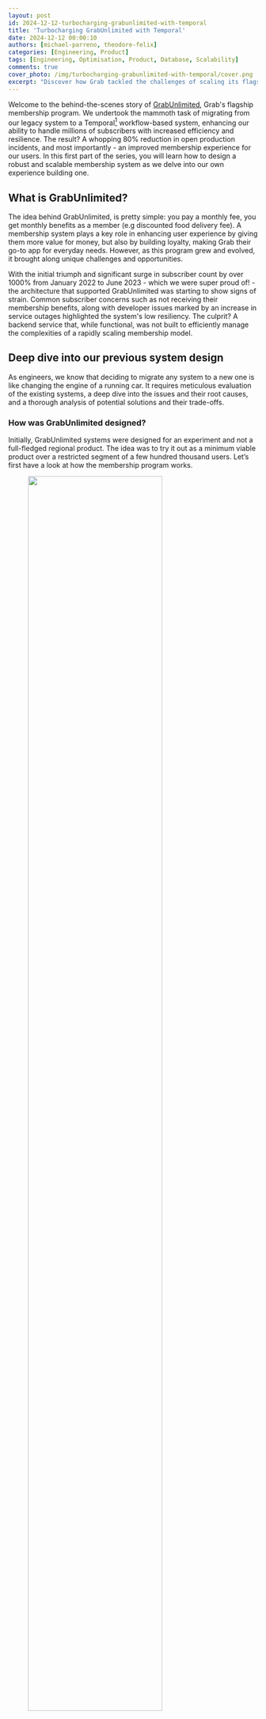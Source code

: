 ```yaml
---
layout: post
id: 2024-12-12-turbocharging-grabunlimited-with-temporal
title: 'Turbocharging GrabUnlimited with Temporal'
date: 2024-12-12 00:00:10
authors: [michael-parreno, theodore-felix]
categories: [Engineering, Product]
tags: [Engineering, Optimisation, Product, Database, Scalability]
comments: true
cover_photo: /img/turbocharging-grabunlimited-with-temporal/cover.png
excerpt: "Discover how Grab tackled the challenges of scaling its flagship membership program, GrabUnlimited. In this deep dive, we explore the migration from a legacy system to Temporal, reducing production incidents by 80%, improving scalability, and transforming the architecture for millions of users."
---
```


Welcome to the behind-the-scenes story of [GrabUnlimited](https://www.grab.com/sg/grabunlimited/), Grab's flagship membership program. We undertook the mammoth task of migrating from our legacy system to a Temporal[^1] workflow-based system, enhancing our ability to handle millions of subscribers with increased efficiency and resilience. The result? A whopping 80% reduction in open production incidents, and most importantly - an improved membership experience for our users. In this first part of the series, you will learn how to design a robust and scalable membership system as we delve into our own experience building one.

## What is GrabUnlimited?

The idea behind GrabUnlimited, is pretty simple: you pay a monthly fee, you get monthly benefits as a member (e.g discounted food delivery fee). A membership system plays a key role in enhancing user experience by giving them more value for money, but also by building loyalty, making Grab their go-to app for everyday needs. However, as this program grew and evolved, it brought along unique challenges and opportunities.

With the initial triumph and significant surge in subscriber count by over 1000% from January 2022 to June 2023 - which we were super proud of! - the architecture that supported GrabUnlimited was starting to show signs of strain. Common subscriber concerns such as not receiving their membership benefits, along with developer issues marked by an increase in service outages highlighted the system's low resiliency. The culprit? A backend service that, while functional, was not built to efficiently manage the complexities of a rapidly scaling membership model.

## Deep dive into our previous system design

As engineers, we know that deciding to migrate any system to a new one is like changing the engine of a running car. It requires meticulous evaluation of the existing systems, a deep dive into the issues and their root causes, and a thorough analysis of potential solutions and their trade-offs.

### How was GrabUnlimited designed?

Initially, GrabUnlimited systems were designed for an experiment and not a full-fledged regional product. The idea was to try it out as a minimum viable product over a restricted segment of a few hundred thousand users. Let’s first have a look at how the membership program works.

<div class="post-image-section"><figure>
  <img src="/img/turbocharging-grabunlimited-with-temporal/life-of-a-membership-worfklow.jpg" alt="" style="width:80%"><figcaption align="middle">Figure 1. GrabUnlimited life of a membership flowchart.</figcaption>
  </figure>
</div>

Under the hood, our membership system relies on two main flows
- **Membership purchase**: The user enrols for a certain duration (e.g 3 months), completes the payment through our Payment service, and receives benefits via our Reward service.
- **Membership renewal**: A daily cron job[^2] checks which memberships need renewal, processes the payment, and delivers the benefits.

We employed a state machine[^3] approach to break down the membership process into smaller chunks called state handlers. For instance, a membership might transition through 'Init', 'Charged', 'Rewarded', and 'Active' states. To operate these states, we used [Amazon's Simple Queue Service](https://docs.aws.amazon.com/AWSSimpleQueueService/latest/SQSDeveloperGuide/welcome.html) (SQS). SQS acts as a manager, delegating state handlers to workers (our service) and monitoring the status of the state handler. If a worker fails to complete a task, SQS reassigns the task to another worker, ensuring no task is lost. The load is also spread across multiple workers, helping with scalability.

To safeguard our system against duplicate tasks such as charging the user twice, when a worker takes up a task, it would use a [Redis lock](https://redis.io/glossary/redis-lock/)[^4] mechanism with a time-to-live (TTL) of five minutes preventing any other worker from picking up the same task. If a worker fails or crashes, the lock expires and another worker can pick up the job.

So far, so good.

<div class="post-image-section"><figure>
  <img src="/img/turbocharging-grabunlimited-with-temporal/grabunlimited-previous-system-design-overview.jpg" alt="" style="width:80%"><figcaption align="middle">Figure 2. GrabUnlimited previous system design overview.</figcaption>
  </figure>
</div>

### With our success came many challenges

As our subscriber base grew, we experienced an increase in system outages. To address this, we scrutinised metrics like the number of support tickets and gauged the toll on our engineering team. This included the time spent patching up issues and the opportunity cost of not developing new features or improvements.

From our subscribers’ point of view, we saw a steady increase in reported incidents.
- Users were blocked because their membership status was corrupted in our database.
- Memberships were not automatically renewed, or users were not able to resubscribe.
- Users were not receiving their benefits after renewing their membership.

From the engineering team’s perspective, we were dedicating one engineer every week to battle these incidents full time. The on-call engineers were not only tasked with manually fixing all customer reports but were also swamped with frequent system alerts. This situation had three detrimental impacts on our team:
- We were constantly putting out fires instead of addressing the root causes.
- We were spending resources that could have been used to enhance our customers' experience.
- Our team's motivation and confidence was taking a big hit.

### Finding the architectural culprit

The first step was to clearly identify and understand the issues within our systems. We looked at the frequency of failures and their root cause. From there, we were able to detect recurring patterns, which led us to four major issues in our architecture.

**Scalability**

Our system's cron job, which retrieves all daily memberships due for renewal from our database, becomes slower and more resource-intensive as the number of members increases. Despite our attempt to alleviate high database usage by dividing the process into multiple batches and running several cron jobs, we were still experiencing significant surges each time a cron job runs. So our only viable solution was vertical scaling[^5] of the database. In other words, we had a serious bottleneck in our system.

<div class="post-image-section"><figure>
  <img src="/img/turbocharging-grabunlimited-with-temporal/database-qps-membership-renewals.png" alt="" style="width:80%"><figcaption align="middle">Figure 3. Database queries per second during membership renewals at night.</figcaption>
  </figure>
</div>

**Concurrency**[^6]

Picture this - A user tries to cancel their membership in the middle of the auto-renewal process, and voila, we have what we call a “zombie” state where the membership is both cancelled and renewed. This situation happens due to the limitations of our 5-minute Redis lock. If the renewal process holding the lock doesn't complete within the timeout, the lock is released, enabling the cancel process to obtain the lock and run concurrently.

**Resiliency**[^7]

What happens when the Rewards service faces an outage? The user buys a membership but doesn't receive the rewards. It's like throwing a party but the guests never arrive. We had three issues here:
- In the event where upstream services had an outage, we relied on SQS's maximum number of retries without exponential backoff[^8], causing potential overloads on recovering services.
- Our cron job being housed within the service itself was susceptible to interruptions during outages or service restarts.
- Over time, the logic to transition between states in our state machine became complex and multi-responsibility as more states were added. This made our retry mechanism unreliable due to potential risks of double charging or double awarding users. Which leads us to our fourth culprit.

**Idempotency**[^9]

Even when some steps could be retried, our system lacked idempotency guarantees - a safety net to ensure that a step could be repeated without unintended side effects. Although our critical upstream systems like Payments and Rewards support idempotency via idempotency keys, our service wasn’t originally designed with this in mind.
- Users could be stuck in a state where the payment succeeded but they didn’t receive their benefits or received them twice, requiring manual intervention from engineers.
- We were not able to auto-retry membership renewals if the cron job, database, or any service had an outage.

<div class="post-image-section"><figure>
  <img src="/img/turbocharging-grabunlimited-with-temporal/idempotency-issue-old-system-design.jpg" alt="" style="width:80%"><figcaption align="middle">Figure 4. Example of Idempotency issue in our old system design. If a single task fails in a state handler, the whole step would be retried which could lead to a double awarding.</figcaption>
  </figure>
</div>

For example, consider a state handler “BenefitsAwarding” that follows these steps:

1. Generate an idempotency key.
2. Calls Reward service to award the first set of benefits to the subscriber using the key.
3. Calls Reward service to award the second set of benefits to the subscriber using the key.

If step 3 fails due to an outage, and the step is retried and re-queued in SQS, it would restart from step 1. This generates a new idempotency key, meaning the Reward system wouldn't recognize the retry and will award Benefits1 twice. One way to fix this with our current design is to substantially increase the number of states in our SQS state machine, to isolate tasks further rather than handling too much logic in a state handler. However, that would mean having hundreds of states making the whole process difficult to maintain.

Ultimately, most incidents traced back to one fundamental issue: Our systems were relying on a sequential process that couldn’t be easily replayed if any incident or disturbance happened during execution. We were placing all our bets on the happy path, a risky gamble indeed.

## The Solution: Migrating our system to Temporal

Armed with a clear understanding of the problems and their impacts, we set out to explore potential solutions. This journey led us to consider **refactoring our existing system** or **migrating to a new architecture** that another team introduced to us: **Temporal**.

### Enter Temporal

[Temporal](https://temporal.io/) is an open-source workflow orchestration engine. Think of it as a more robust and battle-tested implementation of our previous SQS architecture. It's designed to run millions of [workflows](https://docs.temporal.io/workflows) concurrently and can recover/resume the state of a workflow execution at the exact point of failure even in the event of an outage. It has features like [infinite retries](https://docs.temporal.io/encyclopedia/retry-policies), [exponential backoff](https://docs.temporal.io/encyclopedia/retry-policies#backoff-coefficient), [rate limiting](https://docs.temporal.io/cloud/nexus/operations#rate-limiting), and observability out of the box. This sounded exactly like what we needed! By using Temporal, we could offload the complexity of managing state transitions, retries, and task concurrency, allowing us to focus on our core business logic.

In order to make the right decision, we meticulously assessed our options over the following criteria:  scalability[^10], reliability[^11], resiliency[^12], performance, development effort, cost, security, flexibility[^13], and testability[^14]. We realised that most of what we needed to build to compensate for our system design gaps was already built into Temporal. Let’s have a sneak peek on how the architecture looks and how it solves all four major culprits we discussed.

<div class="post-image-section"><figure>
  <img src="/img/turbocharging-grabunlimited-with-temporal/grabunlimited-new-system-design-architecture.jpg" alt="" style="width:80%"><figcaption align="middle">Figure 5. GrabUnlimited new system design architecture.</figcaption>
  </figure>
</div>

### Fixing our architecture culprits

**Scalability**

Let’s start with the easiest fix, remember our old cron job for membership renewals? We replaced it with [Timer](https://docs.temporal.io/develop/go/timers) which allows a workflow to sleep and automatically wake up. Instead of renewing membership by batches, they are now renewed throughout the entire day based on the hour and minute when the user subscribed. What does this mean for us? We no longer need to fetch memberships from our database to trigger renewals. The workflow will resume at the due date to process the renewal, eliminating the database as a bottleneck.

<div class="post-image-section"><figure>
  <img src="/img/turbocharging-grabunlimited-with-temporal/total-qps-before-after-temporal.png" alt="" style="width:80%"><figcaption align="middle">Figure 6. Total queries per second (QPS) on database before and after the migration to Temporal.</figcaption>
  </figure>
</div>

**Concurrency**

Our legacy Redis lock mechanism was clearly not enough. However, with Temporal, we have alternative solutions to avoid race conditions. What happens if a user tries to cancel while the membership renewal workflow is being triggered? Temporal allows us to assign the [same workflow ID](https://docs.temporal.io/workflows#workflow-id-reuse-policy) to multiple workflows running mutually exclusive operations, ensuring only one operation runs at a time. Basically, we assigned the same workflow ID to both cancellation and renewal workflows, either cancellation happens first, removing the need to renew the consumer membership, or renewal takes the lead, and cancellation only happens after.

<div class="post-image-section"><figure>
  <img src="/img/turbocharging-grabunlimited-with-temporal/total-corrupted-membership-states.png" alt="" style="width:80%"><figcaption align="middle">Figure 7. Total corrupted membership states (zombies) manually handled by engineers significantly decreased during our migration which started in February.</figcaption>
  </figure>
</div>

**Resiliency**

Out of the box, Temporal allowed us to put in place a few key [resilience mechanisms](https://docs.temporal.io/encyclopedia/retry-policies) like exponential backoff and infinite retry which was a key gap in our previous SQS architecture. That was great because we didn’t have to implement these mechanisms on our own and it meant that when calling key upstream services like Payment, we were able to precisely set our retry policies without overwhelming the service in case of an outage on their end.

**Idempotency**

Remember our fourth culprit from above? Our state handlers with SQS were performing too many tasks simultaneously, which made it risky to trust the retry process. This multi-responsibility nature introduced significant risks, including potential database corruption, double charging, and double awarding of benefits. Further breaking down these steps would result in hundreds of intermediary steps, each requiring careful maintenance and correct sequencing. With Temporal, you can imagine a membership as an ever-running workflow consisting of a sequence of steps that are automatically managed and retried in case of failures.

While this approach didn't directly resolve idempotency issues, it made the system and the code more readable and allowed us to [design steps with single responsibilities](https://docs.temporal.io/activities#idempotency). This, in turn, made it simpler for us to develop and ensure these steps were idempotent.

Let’s take a look at our previous example with Temporal.

<div class="post-image-section"><figure>
  <img src="/img/turbocharging-grabunlimited-with-temporal/temporal-workflow.jpg" alt="" style="width:80%"><figcaption align="middle">Figure 8. Temporal workflow: If a single task fails, only that task is retried.</figcaption>
  </figure>
</div>

Let’s consider the same use case where a member needs to receive their benefits. The tasks remain the same except we don’t need to persist the idempotency key as it will be in the Temporal workflow state instead.

1. Generate idempotency keys.
2. Calls Reward service to award the first set of benefits to the subscriber using the key abc1.
3. Calls Reward service to award the second set of benefits to the subscriber using the second key xyz1.

If the “AssignBenefits2” step fails, and the process is retried by Temporal, it will restart directly from that step, thus preventing the double awarding we were experiencing with SQS. Thanks to this approach, we largely improved idempotency and resiliency in our system, which also led to great results in decreasing user reported incidents.

<div class="post-image-section"><figure>
  <img src="/img/turbocharging-grabunlimited-with-temporal/total-opi-related-to-membership.png" alt="" style="width:80%"><figcaption align="middle">Figure 9. Total open production incidents reported by users related to membership issues from January to October 2024.</figcaption>
  </figure>
</div>

## Embracing Temporal: Challenges and mindset shift

Transitioning to Temporal was quite a paradigm shift for our team. Rather than managing SQS state transitions, we could now focus on our core business logic while Temporal handled the complexities of state management, error handling, and retries. This change allowed us to streamline development, making our processes more intuitive.

However, this shift wasn’t without its challenges. Temporal features such as Workflow and Activity design, deterministic execution, and built-in retry mechanisms required a steep learning curve. We had to quickly adapt to Temporal’s new way of thinking, and while it took some time to master these tools, they ultimately led to a more robust and scalable system. The transition to Temporal brought not only technical improvements but also a new mindset for solving problems efficiently.

## Key takeaways and conclusion

After a thorough analysis, we decided to transition our architecture to Temporal, as it outperformed on nearly every evaluation criteria. Here are the key takeaways from our experience:
- **Understand the problem, fix it for the future**: Migrating legacy systems requires more than just patching up issues; it demands a deep dive into the root causes. For us, that meant addressing challenges in scalability, resiliency, and concurrency head-on to prevent future headaches.
- **Focusing on what matters**: By adopting Temporal workflow orchestration, we could shift our focus to what really counts, core business logic. The result? An 80% reduction in production incidents and a much smoother post-migration experience.
- **Resilience and flexibility at scale**: Temporal provided the infrastructure we needed to handle millions of subscribers with more robust processes for retries, idempotency, and state management. These features played a key role in ensuring the system remained stable and flexible as our user base grew.
- **The learning curve pays off**: Every system migration has its challenges, but the payoff was transformative. Despite the initial hiccups, moving to Temporal allowed us to scale GrabUnlimited seamlessly while significantly improving both our development processes and the overall user experience.

Stay tuned for Part 2, where we dive into the challenges of the migration and the lessons learned along the way. How did we seamlessly migrate millions of users to this new architecture without disrupting their memberships? How did we implement Temporal without pausing development for months? And what roadblocks did we encounter as we scaled this solution to all our users? We’ll answer these questions and more in the next post.

<small class="credits">Nothing would have been possible without the unwavering support of Abegail Nato Alcantara, Andrys Silalahi, Pavel Sidlo, and Renu Yadav.</small>

# Join us

Grab is the leading superapp platform in Southeast Asia, providing everyday services that matter to consumers. More than just a ride-hailing and food delivery app, Grab offers a wide range of on-demand services in the region, including mobility, food, package and grocery delivery services, mobile payments, and financial services across 700 cities in eight countries.

Powered by technology and driven by heart, our mission is to drive Southeast Asia forward by creating economic empowerment for everyone. If this mission speaks to you, [join our team](https://grab.careers/) today!

### Definition of terms

[^1]: Temporal: Temporal is an open-source workflow orchestration platform. It allows developers to build scalable and reliable applications using familiar development patterns and easy-to-use tools.
[^2]: Cron job: A cron job is a time-based job scheduler in Unix-like operating systems. Users can schedule jobs (commands or scripts) to run periodically at fixed times, dates, or intervals.
[^3]: State machine: A state machine is a behavioural model used in computer science. It represents a system in terms of states and transitions between those states.
[^4]: Redis lock mechanism: Redis is an in-memory data structure store that can be used as a database, cache, and message broker. A Redis lock mechanism is a way to ensure that only one computer in a distributed network can process a certain piece of code at a time.
[^5]: Vertical scaling: also known as "scaling up", is the process of adding more resources (such as memory, CPUs, or storage) to an existing server or database to enhance its performance and capacity. Which is different from Horizontal scaling, also known as "scaling out", the process of adding more servers or nodes to a system to handle increased load.
[^6]: Concurrency: In computing, concurrency is the ability of different parts or units of a program, algorithm, or problem to be executed out-of-order or in partial order, without affecting the final outcome.
[^7]: Resiliency: refers to the ability of a system or application to quickly recover from failures and continue its intended operation without significant interruption.
[^8]: Exponential backoff: Exponential backoff is an algorithm that uses feedback to multiplicatively decrease the rate of some process, in order to gradually find an acceptable rate. In the context of the article, it refers to a strategy for retrying failed tasks with increasing wait times between retries.
[^9]: Idempotency: An operation is idempotent if the result of performing it once is exactly the same as the result of performing it repeatedly without any intervening actions.
[^10]: Scalability: The ability of a system to handle increased workload or demand by adding resources.
[^11]: Reliability: The capacity of a system to consistently perform its intended functions without failure.
[^12]: Resiliency: The ability of a system to recover quickly and effectively from failures or disruptions, ensuring continuity of service.
[^13]: Flexibility: The architecture should be flexible enough to accommodate future changes in requirements.
[^14]: Testability: The architecture should allow for effective testing to ensure the system works as expected.
